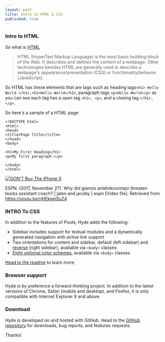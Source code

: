 ```yaml
---
layout: post
title: Intro to HTML & CSS
published: true
---
```


### Intro to HTML

So what is [HTML](https://developer.mozilla.org/en-US/docs/Web/HTML)
>HTML (HyperText Markup Language) is the most basic building block of the Web. It describes and defines the content of a webpage. Other technologies besides HTML are generally used to describe a webpage's appearance/presentation (CSS) or functionality/behavior (JavaScript).

So HTML has these elements that are tags such as heading tags`<h1> Hello World </h1>,<h2>Hello World</h2>`, paragraph tags `<p>Hello World</p>` as you can see each tag has a open tag `<h1>, <p>`, and a closing tag `</h1>,</p>`. 

So here's a sample of a HTML page:
```
<!DOCTYPE html>
<html>
<head>
<title>Page Title</title>
</head>
<body>

<h1>My First Heading</h1>
<p>My first paragraph.</p>

</body>
</html>
```

[![DON'T Buy The iPhone X](https://i.ytimg.com/vi/2fGXDFiFBhg/hqdefault.jpg)](https://www.youtube.com/embed/2fGXDFiFBhg? "DON'T Buy The iPhone X")

ESPN. (2017, November 27). Why did giannis antetokounmpo threaten bucks assistant coach? | jalen and jacoby | espn [Video file]. Retrieved from https://youtu.be/nHEkgeiSuZ4



### INTRO To CSS

In addition to the features of Poole, Hyde adds the following:

* Sidebar includes support for textual modules and a dynamically generated navigation with active link support
* Two orientations for content and sidebar, default (left sidebar) and [reverse](https://github.com/poole/lanyon#reverse-layout) (right sidebar), available via `<body>` classes
* [Eight optional color schemes](https://github.com/poole/hyde#themes), available via `<body>` classes

[Head to the readme](https://github.com/poole/hyde#readme) to learn more.

### Browser support

Hyde is by preference a forward-thinking project. In addition to the latest versions of Chrome, Safari (mobile and desktop), and Firefox, it is only compatible with Internet Explorer 9 and above.

### Download

Hyde is developed on and hosted with GitHub. Head to the <a href="https://github.com/poole/hyde">GitHub repository</a> for downloads, bug reports, and features requests.

Thanks!
